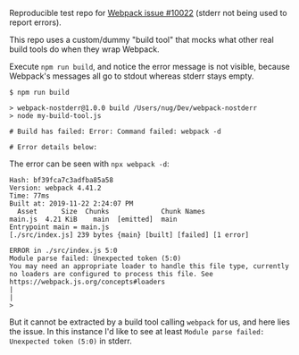 Reproducible test repo for [Webpack issue #10022](https://github.com/webpack/webpack/issues/10022) (stderr not being used to report errors).

This repo uses a custom/dummy "build tool" that mocks what other real build tools do when they wrap Webpack.

Execute `npm run build`, and notice the error message is not visible, because Webpack's messages all go to stdout whereas stderr stays empty.

```
$ npm run build

> webpack-nostderr@1.0.0 build /Users/nug/Dev/webpack-nostderr
> node my-build-tool.js

# Build has failed: Error: Command failed: webpack -d

# Error details below:

```

The error can be seen with `npx webpack -d`:
```
Hash: bf39fca7c3adfba85a58
Version: webpack 4.41.2
Time: 77ms
Built at: 2019-11-22 2:24:07 PM
  Asset      Size  Chunks             Chunk Names
main.js  4.21 KiB    main  [emitted]  main
Entrypoint main = main.js
[./src/index.js] 239 bytes {main} [built] [failed] [1 error]

ERROR in ./src/index.js 5:0
Module parse failed: Unexpected token (5:0)
You may need an appropriate loader to handle this file type, currently no loaders are configured to process this file. See https://webpack.js.org/concepts#loaders
| 
| 
> 
```

But it cannot be extracted by a build tool calling `webpack` for us, and here lies the issue.
In this instance I'd like to see at least `Module parse failed: Unexpected token (5:0)` in stderr.

